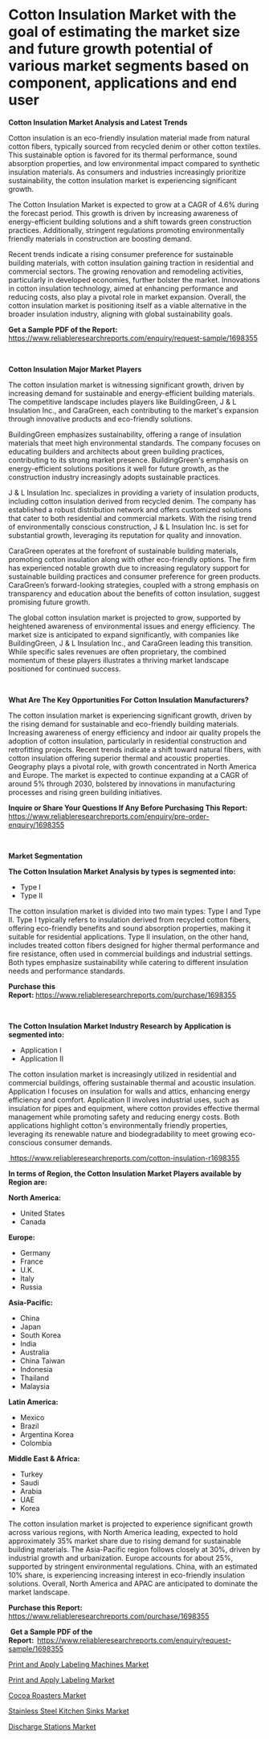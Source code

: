 <p><h1>Cotton Insulation Market with the goal of estimating the market size and future growth potential of various market segments based on component, applications and end user</h1></p><p><strong>Cotton Insulation Market Analysis and Latest Trends</strong></p>
<p><p>Cotton insulation is an eco-friendly insulation material made from natural cotton fibers, typically sourced from recycled denim or other cotton textiles. This sustainable option is favored for its thermal performance, sound absorption properties, and low environmental impact compared to synthetic insulation materials. As consumers and industries increasingly prioritize sustainability, the cotton insulation market is experiencing significant growth.</p><p>The Cotton Insulation Market is expected to grow at a CAGR of 4.6% during the forecast period. This growth is driven by increasing awareness of energy-efficient building solutions and a shift towards green construction practices. Additionally, stringent regulations promoting environmentally friendly materials in construction are boosting demand. </p><p>Recent trends indicate a rising consumer preference for sustainable building materials, with cotton insulation gaining traction in residential and commercial sectors. The growing renovation and remodeling activities, particularly in developed economies, further bolster the market. Innovations in cotton insulation technology, aimed at enhancing performance and reducing costs, also play a pivotal role in market expansion. Overall, the cotton insulation market is positioning itself as a viable alternative in the broader insulation industry, aligning with global sustainability goals.</p></p>
<p><strong>Get a Sample PDF of the Report:&nbsp;</strong> <a href="https://www.reliableresearchreports.com/enquiry/request-sample/1698355?utm_campaign=7&utm_medium=2&utm_source=Github&utm_content=ia&utm_term=16122024&utm_id=cotton-insulation">https://www.reliableresearchreports.com/enquiry/request-sample/1698355</a></p>
<p>&nbsp;</p>
<p><strong>Cotton Insulation Major Market Players</strong></p>
<p><p>The cotton insulation market is witnessing significant growth, driven by increasing demand for sustainable and energy-efficient building materials. The competitive landscape includes players like BuildingGreen, J & L Insulation Inc., and CaraGreen, each contributing to the market's expansion through innovative products and eco-friendly solutions.</p><p>BuildingGreen emphasizes sustainability, offering a range of insulation materials that meet high environmental standards. The company focuses on educating builders and architects about green building practices, contributing to its strong market presence. BuildingGreen's emphasis on energy-efficient solutions positions it well for future growth, as the construction industry increasingly adopts sustainable practices.</p><p>J & L Insulation Inc. specializes in providing a variety of insulation products, including cotton insulation derived from recycled denim. The company has established a robust distribution network and offers customized solutions that cater to both residential and commercial markets. With the rising trend of environmentally conscious construction, J & L Insulation Inc. is set for substantial growth, leveraging its reputation for quality and innovation.</p><p>CaraGreen operates at the forefront of sustainable building materials, promoting cotton insulation along with other eco-friendly options. The firm has experienced notable growth due to increasing regulatory support for sustainable building practices and consumer preference for green products. CaraGreen’s forward-looking strategies, coupled with a strong emphasis on transparency and education about the benefits of cotton insulation, suggest promising future growth.</p><p>The global cotton insulation market is projected to grow, supported by heightened awareness of environmental issues and energy efficiency. The market size is anticipated to expand significantly, with companies like BuildingGreen, J & L Insulation Inc., and CaraGreen leading this transition. While specific sales revenues are often proprietary, the combined momentum of these players illustrates a thriving market landscape positioned for continued success.</p></p>
<p>&nbsp;</p>
<p><strong>What Are The Key Opportunities For Cotton Insulation Manufacturers?</strong></p>
<p><p>The cotton insulation market is experiencing significant growth, driven by the rising demand for sustainable and eco-friendly building materials. Increasing awareness of energy efficiency and indoor air quality propels the adoption of cotton insulation, particularly in residential construction and retrofitting projects. Recent trends indicate a shift toward natural fibers, with cotton insulation offering superior thermal and acoustic properties. Geography plays a pivotal role, with growth concentrated in North America and Europe. The market is expected to continue expanding at a CAGR of around 5% through 2030, bolstered by innovations in manufacturing processes and rising green building initiatives.</p></p>
<p><strong>Inquire or Share Your Questions If Any Before Purchasing This Report:</strong> <a href="https://www.reliableresearchreports.com/enquiry/pre-order-enquiry/1698355?utm_campaign=7&utm_medium=2&utm_source=Github&utm_content=ia&utm_term=16122024&utm_id=cotton-insulation">https://www.reliableresearchreports.com/enquiry/pre-order-enquiry/1698355</a></p>
<p>&nbsp;</p>
<p><strong>Market Segmentation</strong></p>
<p><strong>The Cotton Insulation Market Analysis by types is segmented into:</strong></p>
<p><ul><li>Type I</li><li>Type II</li></ul></p>
<p><p>The cotton insulation market is divided into two main types: Type I and Type II. Type I typically refers to insulation derived from recycled cotton fibers, offering eco-friendly benefits and sound absorption properties, making it suitable for residential applications. Type II insulation, on the other hand, includes treated cotton fibers designed for higher thermal performance and fire resistance, often used in commercial buildings and industrial settings. Both types emphasize sustainability while catering to different insulation needs and performance standards.</p></p>
<p><strong>Purchase this Report:&nbsp;</strong><a href="https://www.reliableresearchreports.com/purchase/1698355?utm_campaign=7&utm_medium=2&utm_source=Github&utm_content=ia&utm_term=16122024&utm_id=cotton-insulation">https://www.reliableresearchreports.com/purchase/1698355</a></p>
<p>&nbsp;</p>
<p><strong>The Cotton Insulation Market Industry Research by Application is segmented into:</strong></p>
<p><ul><li>Application I</li><li>Application II</li></ul></p>
<p><p>The cotton insulation market is increasingly utilized in residential and commercial buildings, offering sustainable thermal and acoustic insulation. Application I focuses on insulation for walls and attics, enhancing energy efficiency and comfort. Application II involves industrial uses, such as insulation for pipes and equipment, where cotton provides effective thermal management while promoting safety and reducing energy costs. Both applications highlight cotton's environmentally friendly properties, leveraging its renewable nature and biodegradability to meet growing eco-conscious consumer demands.</p></p>
<p><a href="https://www.reliableresearchreports.com/cotton-insulation-r1698355?utm_campaign=7&utm_medium=2&utm_source=Github&utm_content=ia&utm_term=16122024&utm_id=cotton-insulation">&nbsp;https://www.reliableresearchreports.com/cotton-insulation-r1698355</a></p>
<p><strong>In terms of Region, the Cotton Insulation Market Players available by Region are:</strong></p>
<p>
    <p> <strong> North America: </strong>
        <ul>
            <li>United States</li>
            <li>Canada</li>
        </ul>
        </p> 
    <p> <strong> Europe: </strong>
        <ul>
            <li>Germany</li>
            <li>France</li>
            <li>U.K.</li>
            <li>Italy</li>
            <li>Russia</li>
        </ul>
        </p> 
    <p> <strong> Asia-Pacific: </strong>
        <ul>
            <li>China</li>
            <li>Japan</li>
            <li>South Korea</li>
            <li>India</li>
            <li>Australia</li>
            <li>China Taiwan</li>
            <li>Indonesia</li>
            <li>Thailand</li>
            <li>Malaysia</li>
        </ul>
        </p> 
    <p> <strong> Latin America: </strong>
        <ul>
            <li>Mexico</li>
            <li>Brazil</li>
            <li>Argentina Korea</li>
            <li>Colombia</li>
        </ul>
        </p> 
    <p> <strong> Middle East & Africa: </strong>
        <ul>
            <li>Turkey</li>
            <li>Saudi</li>
            <li>Arabia</li>
            <li>UAE</li>
            <li>Korea</li>
        </ul>
    </p>
    </p>
<p><p>The cotton insulation market is projected to experience significant growth across various regions, with North America leading, expected to hold approximately 35% market share due to rising demand for sustainable building materials. The Asia-Pacific region follows closely at 30%, driven by industrial growth and urbanization. Europe accounts for about 25%, supported by stringent environmental regulations. China, with an estimated 10% share, is experiencing increasing interest in eco-friendly insulation solutions. Overall, North America and APAC are anticipated to dominate the market landscape.</p></p>
<p><strong>Purchase this Report: </strong><a href="https://www.reliableresearchreports.com/purchase/1698355?utm_campaign=7&utm_medium=2&utm_source=Github&utm_content=ia&utm_term=16122024&utm_id=cotton-insulation">https://www.reliableresearchreports.com/purchase/1698355</a></p>
<p>&nbsp;<strong>Get a Sample PDF of the Report:&nbsp;&nbsp;</strong><a href="https://www.reliableresearchreports.com/enquiry/request-sample/1698355?utm_campaign=7&utm_medium=2&utm_source=Github&utm_content=ia&utm_term=16122024&utm_id=cotton-insulation">https://www.reliableresearchreports.com/enquiry/request-sample/1698355</a></p>
<p><strong></strong></p>
<p><p><a href="https://www.linkedin.com/pulse/print-apply-labeling-machines-market-trends-analysis-size-xuiae?utm_campaign=7&utm_medium=2&utm_source=Github&utm_content=ia&utm_term=16122024&utm_id=cotton-insulation">Print and Apply Labeling Machines Market</a></p><p><a href="https://www.linkedin.com/pulse/print-apply-labeling-market-dynamics-2024-2031-projected-ny0fe?utm_campaign=7&utm_medium=2&utm_source=Github&utm_content=ia&utm_term=16122024&utm_id=cotton-insulation">Print and Apply Labeling Market</a></p><p><a href="https://github.com/angelajermaine/Market-Research-Report-List-5/blob/main/cocoa-roasters-market.md?utm_campaign=7&utm_medium=2&utm_source=Github&utm_content=ia&utm_term=16122024&utm_id=cotton-insulation">Cocoa Roasters Market</a></p><p><a href="https://www.linkedin.com/pulse/market-insights-stainless-steel-kitchen-sinks-sector-2024-2031-tqd1e?utm_campaign=7&utm_medium=2&utm_source=Github&utm_content=ia&utm_term=16122024&utm_id=cotton-insulation">Stainless Steel Kitchen Sinks Market</a></p><p><a href="https://github.com/provorikovar/Market-Research-Report-List-6/blob/main/discharge-stations-market.md?utm_campaign=7&utm_medium=2&utm_source=Github&utm_content=ia&utm_term=16122024&utm_id=cotton-insulation">Discharge Stations Market</a></p></p>